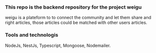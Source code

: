 ### This repo is the backend repository for the project weigu

weigu is a plateform to to connect the community and let them share and right articles, those articles could be matched with other users articles.

### Tools and technologis

NodeJs, NestJs, Typescript, Mongoose, Nodemailer.
